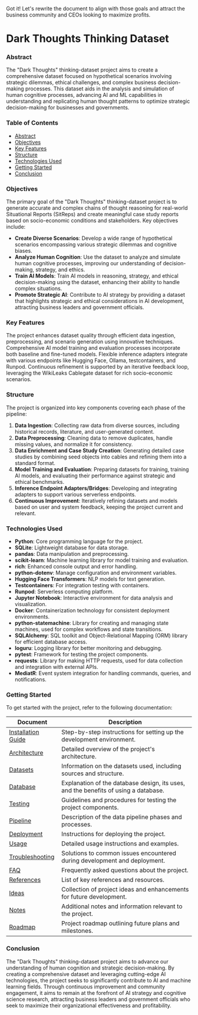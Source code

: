 Got it! Let's rewrite the document to align with those goals and attract the business community and CEOs looking to maximize profits.

# Dark Thoughts Thinking Dataset

### Abstract

The "Dark Thoughts" thinking-dataset project aims to create a comprehensive dataset focused on hypothetical scenarios involving strategic dilemmas, ethical challenges, and complex business decision-making processes. This dataset aids in the analysis and simulation of human cognitive processes, advancing AI and ML capabilities in understanding and replicating human thought patterns to optimize strategic decision-making for businesses and governments.

### Table of Contents
- [Abstract](#abstract)
- [Objectives](#objectives)
- [Key Features](#key-features)
- [Structure](#structure)
- [Technologies Used](#technologies-used)
- [Getting Started](#getting-started)
- [Conclusion](#conclusion)

### Objectives

The primary goal of the "Dark Thoughts" thinking-dataset project is to generate accurate and complex chains of thought reasoning for real-world Situational Reports (SitReps) and create meaningful case study reports based on socio-economic conditions and stakeholders. Key objectives include:

- **Create Diverse Scenarios**: Develop a wide range of hypothetical scenarios encompassing various strategic dilemmas and cognitive biases.
- **Analyze Human Cognition**: Use the dataset to analyze and simulate human cognitive processes, improving our understanding of decision-making, strategy, and ethics.
- **Train AI Models**: Train AI models in reasoning, strategy, and ethical decision-making using the dataset, enhancing their ability to handle complex situations.
- **Promote Strategic AI**: Contribute to AI strategy by providing a dataset that highlights strategic and ethical considerations in AI development, attracting business leaders and government officials.

### Key Features

The project enhances dataset quality through efficient data ingestion, preprocessing, and scenario generation using innovative techniques. Comprehensive AI model training and evaluation processes incorporate both baseline and fine-tuned models. Flexible inference adapters integrate with various endpoints like Hugging Face, Ollama, testcontainers, and Runpod. Continuous refinement is supported by an iterative feedback loop, leveraging the WikiLeaks Cablegate dataset for rich socio-economic scenarios.

### Structure

The project is organized into key components covering each phase of the pipeline:

1. **Data Ingestion**: Collecting raw data from diverse sources, including historical records, literature, and user-generated content.
2. **Data Preprocessing**: Cleaning data to remove duplicates, handle missing values, and normalize it for consistency.
3. **Data Enrichment and Case Study Creation**: Generating detailed case studies by combining seed objects into cables and refining them into a standard format.
4. **Model Training and Evaluation**: Preparing datasets for training, training AI models, and evaluating their performance against strategic and ethical benchmarks.
5. **Inference Endpoint Adapters/Bridges**: Developing and integrating adapters to support various serverless endpoints.
6. **Continuous Improvement**: Iteratively refining datasets and models based on user and system feedback, keeping the project current and relevant.

### Technologies Used

- **Python**: Core programming language for the project.
- **SQLite**: Lightweight database for data storage.
- **pandas**: Data manipulation and preprocessing.
- **scikit-learn**: Machine learning library for model training and evaluation.
- **rich**: Enhanced console output and error handling.
- **python-dotenv**: Manage configuration and environment variables.
- **Hugging Face Transformers**: NLP models for text generation.
- **Testcontainers**: For integration testing with containers.
- **Runpod**: Serverless computing platform.
- **Jupyter Notebook**: Interactive environment for data analysis and visualization.
- **Docker**: Containerization technology for consistent deployment environments.
- **python-statemachine**: Library for creating and managing state machines, used for complex workflows and state transitions.
- **SQLAlchemy**: SQL toolkit and Object-Relational Mapping (ORM) library for efficient database access.
- **loguru**: Logging library for better monitoring and debugging.
- **pytest**: Framework for testing the project components.
- **requests**: Library for making HTTP requests, used for data collection and integration with external APIs.
- **MediatR**: Event system integration for handling commands, queries, and notifications.

### Getting Started

To get started with the project, refer to the following documentation:

| **Document**                  | **Description**                                                                                   |
|-------------------------------|---------------------------------------------------------------------------------------------------|
| [Installation Guide](01_INSTALLATION.md) | Step-by-step instructions for setting up the development environment.                     |
| [Architecture](02_ARCHITECTURE.md)       | Detailed overview of the project's architecture.                                           |
| [Datasets](02a_DATASETS.md)             | Information on the datasets used, including sources and structure.                        |
| [Database](02b_DATABASE.md)             | Explanation of the database design, its uses, and the benefits of using a database.       |
| [Testing](02c_TESTING.md)               | Guidelines and procedures for testing the project components.                             |
| [Pipeline](03_PIPELINE.md)              | Description of the data pipeline phases and processes.                                     |
| [Deployment](04_DEPLOYMENT.md)          | Instructions for deploying the project.                                                   |
| [Usage](05_USAGE.md)                    | Detailed usage instructions and examples.                                                 |
| [Troubleshooting](06_TROUBLESHOOTING.md) | Solutions to common issues encountered during development and deployment.                 |
| [FAQ](07_FAQ.md)                        | Frequently asked questions about the project.                                             |
| [References](08_REFERENCES.md)          | List of key references and resources.                                                     |
| [Ideas](09_IDEAS.md)                    | Collection of project ideas and enhancements for future development.                      |
| [Notes](10_NOTES.md)                    | Additional notes and information relevant to the project.                                 |
| [Roadmap](11_ROADMAP.md)                | Project roadmap outlining future plans and milestones.                                    |

### Conclusion

The "Dark Thoughts" thinking-dataset project aims to advance our understanding of human cognition and strategic decision-making. By creating a comprehensive dataset and leveraging cutting-edge AI technologies, the project seeks to significantly contribute to AI and machine learning fields. Through continuous improvement and community engagement, it aims to remain at the forefront of AI strategy and cognitive science research, attracting business leaders and government officials who seek to maximize their organizational effectiveness and profitability.

